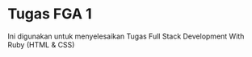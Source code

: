 # Tugas FGA 1
Ini digunakan untuk menyelesaikan Tugas Full Stack Development With Ruby (HTML & CSS)
